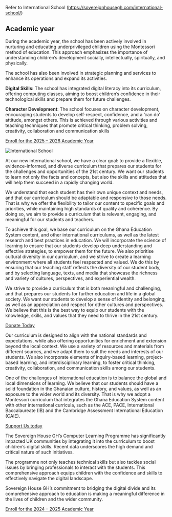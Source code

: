 Refer to International School (https://sovereignhousegh.com/international-school/)

Academic year
-------------

During the academic year, the school has been actively involved in nurturing and educating underprivileged children using the Montessori method of education. This approach emphasizes the importance of understanding children’s development socially, intellectually, spiritually, and physically.

The school has also been involved in strategic planning and services to enhance its operations and expand its activities.

**Digital Skills:** The school has integrated digital literacy into its curriculum, offering computing classes, aiming to boost children’s confidence in their technological skills and prepare them for future challenges.

**Character Development**: The school focuses on character development, encouraging students to develop self-respect, confidence, and a ‘can do’ attitude, amongst others. This is achieved through various activities and teaching techniques that promote critical thinking, problem solving, creativity, collaboration and communication skills

[Enroll for the 2025 – 2026 Academic Year](https://forms.office.com/e/HLhbL5pVdK)

![](https://sovereignhousegh.com/wp-content/uploads/2025/06/International-School.jpg "International School")

At our new international school, we have a clear goal: to provide a flexible, evidence-informed, and diverse curriculum that prepares our students for the challenges and opportunities of the 21st century. We want our students to learn not only the facts and concepts, but also the skills and attitudes that will help them succeed in a rapidly changing world.

We understand that each student has their own unique context and needs, and that our curriculum should be adaptable and responsive to those needs. That is why we offer the flexibility to tailor our content to specific goals and priorities, while maintaining high standards of quality and coherence. By doing so, we aim to provide a curriculum that is relevant, engaging, and meaningful for our students and teachers.


To achieve this goal, we base our curriculum on the Ghana Education System content, and other international curriculums, as well as the latest research and best practices in education. We will incorporate the science of learning to ensure that our students develop deep understanding and effective strategies, to empower them for the future. We also prioritise cultural diversity in our curriculum, and we strive to create a learning environment where all students feel respected and valued. We do this by ensuring that our teaching staff reflects the diversity of our student body, and by selecting language, texts, and media that showcase the richness and variety of cultures, perspectives, and experiential wealth.

We strive to provide a curriculum that is both meaningful and challenging, and that prepares our students for further education and life in a global society. We want our students to develop a sense of identity and belonging, as well as an appreciation and respect for other cultures and perspectives. We believe that this is the best way to equip our students with the knowledge, skills, and values that they need to thrive in the 21st century.

[Donate Today](https://sovereignhousegh.com/donate/)

Our curriculum is designed to align with the national standards and expectations, while also offering opportunities for enrichment and extension beyond the local context. We use a variety of resources and materials from different sources, and we adapt them to suit the needs and interests of our students. We also incorporate elements of inquiry-based learning, project-based learning, and interdisciplinary learning, to foster critical thinking, creativity, collaboration, and communication skills among our students.

One of the challenges of international education is to balance the global and local dimensions of learning. We believe that our students should have a solid foundation in the Ghanaian culture, history, and values, as well as an exposure to the wider world and its diversity. That is why we adopt a Montessori curriculum that integrates the Ghana Education System content with other international curricula, such as the ACE, PACE, International Baccalaureate (IB) and the Cambridge Assessment International Education (CAIE).

[Support Us today](https://sovereignhousegh.com/donate/)

The Sovereign House GH’s Computer Learning Programme has significantly impacted UK communities by integrating it into the curriculum to boost children’s digital skills. Recent data underscores the high demand and critical nature of such initiatives.

The programme not only teaches technical skills but also tackles social issues by bringing professionals to interact with the students. This comprehensive approach equips children with the confidence and skills to effectively navigate the digital landscape.

Sovereign House GH’s commitment to bridging the digital divide and its comprehensive approach to education is making a meaningful difference in the lives of children and the wider community.

[Enroll for the 2024 – 2025 Academic Year](https://forms.office.com/e/HLhbL5pVdK)